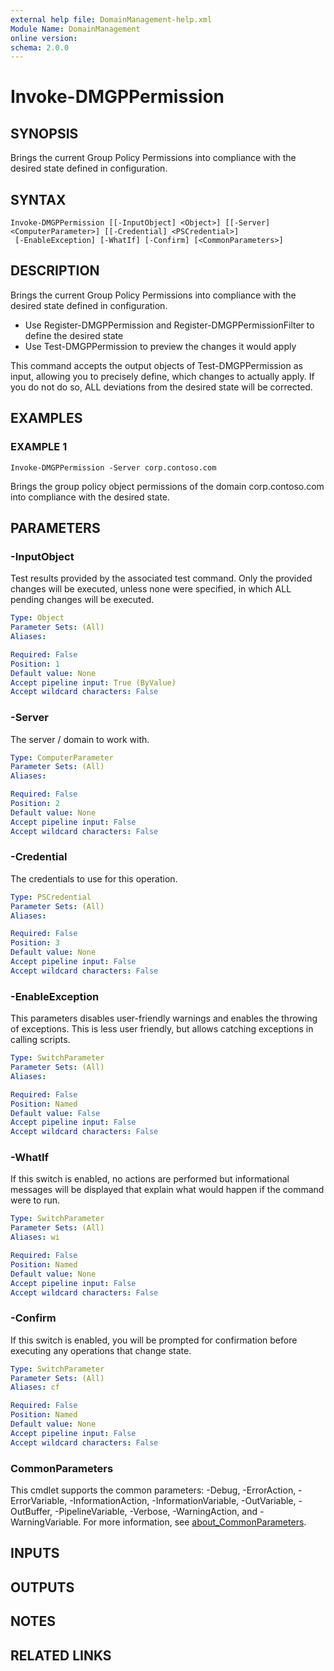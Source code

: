 ```yaml
---
external help file: DomainManagement-help.xml
Module Name: DomainManagement
online version:
schema: 2.0.0
---
```


# Invoke-DMGPPermission

## SYNOPSIS
Brings the current Group Policy Permissions into compliance with the desired state defined in configuration.

## SYNTAX

```
Invoke-DMGPPermission [[-InputObject] <Object>] [[-Server] <ComputerParameter>] [[-Credential] <PSCredential>]
 [-EnableException] [-WhatIf] [-Confirm] [<CommonParameters>]
```

## DESCRIPTION
Brings the current Group Policy Permissions into compliance with the desired state defined in configuration.
- Use Register-DMGPPermission and Register-DMGPPermissionFilter to define the desired state
- Use Test-DMGPPermission to preview the changes it would apply

This command accepts the output objects of Test-DMGPPermission as input, allowing you to precisely define, which changes to actually apply.
If you do not do so, ALL deviations from the desired state will be corrected.

## EXAMPLES

### EXAMPLE 1
```
Invoke-DMGPPermission -Server corp.contoso.com
```

Brings the group policy object permissions of the domain corp.contoso.com into compliance with the desired state.

## PARAMETERS

### -InputObject
Test results provided by the associated test command.
Only the provided changes will be executed, unless none were specified, in which ALL pending changes will be executed.

```yaml
Type: Object
Parameter Sets: (All)
Aliases:

Required: False
Position: 1
Default value: None
Accept pipeline input: True (ByValue)
Accept wildcard characters: False
```

### -Server
The server / domain to work with.

```yaml
Type: ComputerParameter
Parameter Sets: (All)
Aliases:

Required: False
Position: 2
Default value: None
Accept pipeline input: False
Accept wildcard characters: False
```

### -Credential
The credentials to use for this operation.

```yaml
Type: PSCredential
Parameter Sets: (All)
Aliases:

Required: False
Position: 3
Default value: None
Accept pipeline input: False
Accept wildcard characters: False
```

### -EnableException
This parameters disables user-friendly warnings and enables the throwing of exceptions.
This is less user friendly, but allows catching exceptions in calling scripts.

```yaml
Type: SwitchParameter
Parameter Sets: (All)
Aliases:

Required: False
Position: Named
Default value: False
Accept pipeline input: False
Accept wildcard characters: False
```

### -WhatIf
If this switch is enabled, no actions are performed but informational messages will be displayed that explain what would happen if the command were to run.

```yaml
Type: SwitchParameter
Parameter Sets: (All)
Aliases: wi

Required: False
Position: Named
Default value: None
Accept pipeline input: False
Accept wildcard characters: False
```

### -Confirm
If this switch is enabled, you will be prompted for confirmation before executing any operations that change state.

```yaml
Type: SwitchParameter
Parameter Sets: (All)
Aliases: cf

Required: False
Position: Named
Default value: None
Accept pipeline input: False
Accept wildcard characters: False
```

### CommonParameters
This cmdlet supports the common parameters: -Debug, -ErrorAction, -ErrorVariable, -InformationAction, -InformationVariable, -OutVariable, -OutBuffer, -PipelineVariable, -Verbose, -WarningAction, and -WarningVariable. For more information, see [about_CommonParameters](http://go.microsoft.com/fwlink/?LinkID=113216).

## INPUTS

## OUTPUTS

## NOTES

## RELATED LINKS
